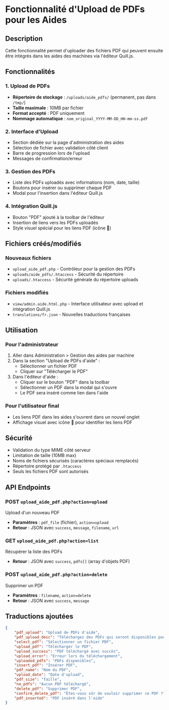 # Fonctionnalité d'Upload de PDFs pour les Aides

## Description
Cette fonctionnalité permet d'uploader des fichiers PDF qui peuvent ensuite être intégrés dans les aides des machines via l'éditeur Quill.js.

## Fonctionnalités

### 1. Upload de PDFs
- **Répertoire de stockage** : `/uploads/aide_pdfs/` (permanent, pas dans `/tmp/`)
- **Taille maximale** : 10MB par fichier
- **Format accepté** : PDF uniquement
- **Nommage automatique** : `nom_original_YYYY-MM-DD_HH-mm-ss.pdf`

### 2. Interface d'Upload
- Section dédiée sur la page d'administration des aides
- Sélection de fichier avec validation côté client
- Barre de progression lors de l'upload
- Messages de confirmation/erreur

### 3. Gestion des PDFs
- Liste des PDFs uploadés avec informations (nom, date, taille)
- Boutons pour insérer ou supprimer chaque PDF
- Modal pour l'insertion dans l'éditeur Quill.js

### 4. Intégration Quill.js
- Bouton "PDF" ajouté à la toolbar de l'éditeur
- Insertion de liens vers les PDFs uploadés
- Style visuel spécial pour les liens PDF (icône 📄)

## Fichiers créés/modifiés

### Nouveaux fichiers
- `upload_aide_pdf.php` - Contrôleur pour la gestion des PDFs
- `uploads/aide_pdfs/.htaccess` - Sécurité du répertoire
- `uploads/.htaccess` - Sécurité générale du répertoire uploads

### Fichiers modifiés
- `view/admin.aide.html.php` - Interface utilisateur avec upload et intégration Quill.js
- `translations/fr.json` - Nouvelles traductions françaises

## Utilisation

### Pour l'administrateur
1. Aller dans Administration > Gestion des aides par machine
2. Dans la section "Upload de PDFs d'aide" :
   - Sélectionner un fichier PDF
   - Cliquer sur "Télécharger le PDF"
3. Dans l'éditeur d'aide :
   - Cliquer sur le bouton "PDF" dans la toolbar
   - Sélectionner un PDF dans la modal qui s'ouvre
   - Le PDF sera inséré comme lien dans l'aide

### Pour l'utilisateur final
- Les liens PDF dans les aides s'ouvrent dans un nouvel onglet
- Affichage visuel avec icône 📄 pour identifier les liens PDF

## Sécurité
- Validation du type MIME côté serveur
- Limitation de taille (10MB max)
- Noms de fichiers sécurisés (caractères spéciaux remplacés)
- Répertoire protégé par `.htaccess`
- Seuls les fichiers PDF sont autorisés

## API Endpoints

### POST `upload_aide_pdf.php?action=upload`
Upload d'un nouveau PDF
- **Paramètres** : `pdf_file` (fichier), `action=upload`
- **Retour** : JSON avec `success`, `message`, `filename`, `url`

### GET `upload_aide_pdf.php?action=list`
Récupérer la liste des PDFs
- **Retour** : JSON avec `success`, `pdfs[]` (array d'objets PDF)

### POST `upload_aide_pdf.php?action=delete`
Supprimer un PDF
- **Paramètres** : `filename`, `action=delete`
- **Retour** : JSON avec `success`, `message`

## Traductions ajoutées
```json
{
    "pdf_upload": "Upload de PDFs d'aide",
    "pdf_upload_desc": "Téléchargez des PDFs qui seront disponibles pour insertion dans vos aides",
    "select_pdf": "Sélectionner un fichier PDF",
    "upload_pdf": "Télécharger le PDF",
    "upload_success": "PDF téléchargé avec succès",
    "upload_error": "Erreur lors du téléchargement",
    "uploaded_pdfs": "PDFs disponibles",
    "insert_pdf": "Insérer PDF",
    "pdf_name": "Nom du PDF",
    "upload_date": "Date d'upload",
    "pdf_size": "Taille",
    "no_pdfs": "Aucun PDF téléchargé",
    "delete_pdf": "Supprimer PDF",
    "confirm_delete_pdf": "Êtes-vous sûr de vouloir supprimer ce PDF ?",
    "pdf_inserted": "PDF inséré dans l'aide"
}
```
